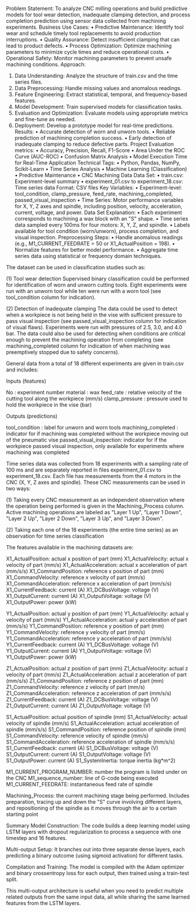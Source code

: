 Problem Statement:
To analyze CNC milling operations and build predictive models for tool wear detection,
inadequate clamping detection, and process completion prediction using sensor data collected from machining experiments.
Business Use Cases:
•	Predictive Maintenance: Identify tool wear and schedule timely tool replacements to avoid production interruptions.
•	Quality Assurance: Detect insufficient clamping that can lead to product defects.
•	Process Optimization: Optimize machining parameters to minimize cycle times and reduce operational costs.
•	Operational Safety: Monitor machining parameters to prevent unsafe machining conditions.
Approach:
1.	Data Understanding: Analyze the structure of train.csv and the time series files.
2.	Data Preprocessing: Handle missing values and anomalous readings.
3.	Feature Engineering: Extract statistical, temporal, and frequency-based features.
4.	Model Development: Train supervised models for classification tasks.
5.	Evaluation and Optimization: Evaluate models using appropriate metrics and fine-tune as needed.
6.	Deployment: Develop a prototype model for real-time predictions.
Results: 
•	Accurate detection of worn and unworn tools.
•	Reliable prediction of machining completion success.
•	Early detection of inadequate clamping to reduce defective parts.
Project Evaluation metrics:
•	Accuracy, Precision, Recall, F1-Score
•	Area Under the ROC Curve (AUC-ROC)
•	Confusion Matrix Analysis
•	Model Execution Time for Real-Time Application
Technical Tags:
•	Python, Pandas, NumPy, Scikit-Learn
•	Time Series Analysis
•	Machine Learning (Classification)
•	Predictive Maintenance
•	CNC Machining Data
Data Set:
•	train.csv: Experiment-level summary
•	experiment_01.csv to experiment_18.csv: Time series data
Format: CSV files
Key Variables:
•	Experiment-level: tool_condition, clamp_pressure, feed_rate, machining_completed, passed_visual_inspection
•	Time Series: Motor performance variables for X, Y, Z axes and spindle, including position, velocity, acceleration, current, voltage, and power.
Data Set Explanation:
•	Each experiment corresponds to machining a wax block with an "S" shape.
•	Time series data sampled every 100ms for four motors: X, Y, Z, and spindle.
•	Labels available for tool condition (worn/unworn), process completion, and visual inspection.
Preprocessing Steps:
•	Handle anomalous readings (e.g., M1_CURRENT_FEEDRATE = 50 or X1_ActualPosition = 198).
•	Normalize features for better model performance.
•	Aggregate time series data using statistical or frequency domain techniques.

The dataset can be used in classification studies such as:

(1) Tool wear detection
Supervised binary classification could be performed for identification of worn and unworn cutting tools. Eight experiments were run with an unworn tool while ten were run with a worn tool (see tool_condition column for indication).

(2) Detection of inadequate clamping
The data could be used to detect when a workpiece is not being held in the vise with sufficient pressure to pass visual inspection (see passed_visual_inspection column for indication of visual flaws). Experiments were run with pressures of 2.5, 3.0, and 4.0 bar. The data could also be used for detecting when conditions are critical enough to prevent the machining operation from completing (see machining_completed column for indication of when machining was preemptively stopped due to safety concerns).


General data from a total of 18 different experiments are given in train.csv and includes:

Inputs (features)

No : experiment number
material : wax
feed_rate : relative velocity of the cutting tool along the workpiece (mm/s)
clamp_pressure : pressure used to hold the workpiece in the vise (bar)

Outputs (predictions)

tool_condition : label for unworn and worn tools
machining_completed : indicator for if machining was completed without the workpiece moving out of the pneumatic vise
passed_visual_inspection: indicator for if the workpiece passed visual inspection, only available for experiments where machining was completed


Time series data was collected from 18 experiments with a sampling rate of 100 ms and are separately reported in files experiment_01.csv to experiment_18.csv. Each file has measurements from the 4 motors in the CNC (X, Y, Z axes and spindle). These CNC measurements can be used in two ways:

(1) Taking every CNC measurement as an independent observation where the operation being performed is given in the Machining_Process column. Active machining operations are labeled as "Layer 1 Up", "Layer 1 Down", "Layer 2 Up", "Layer 2 Down", "Layer 3 Up", and "Layer 3 Down". 

(2) Taking each one of the 18 experiments (the entire time series) as an observation for time series classification


The features available in the machining datasets are:

X1_ActualPosition: actual x position of part (mm)
X1_ActualVelocity: actual x velocity of part (mm/s)
X1_ActualAcceleration: actual x acceleration of part (mm/s/s)
X1_CommandPosition: reference x position of part (mm)
X1_CommandVelocity: reference x velocity of part (mm/s)
X1_CommandAcceleration: reference x acceleration of part (mm/s/s)
X1_CurrentFeedback: current (A)
X1_DCBusVoltage: voltage (V)
X1_OutputCurrent: current (A)
X1_OutputVoltage: voltage (V)
X1_OutputPower: power (kW)

Y1_ActualPosition: actual y position of part (mm)
Y1_ActualVelocity: actual y velocity of part (mm/s)
Y1_ActualAcceleration: actual y acceleration of part (mm/s/s)
Y1_CommandPosition: reference y position of part (mm)
Y1_CommandVelocity: reference y velocity of part (mm/s)
Y1_CommandAcceleration: reference y acceleration of part (mm/s/s)
Y1_CurrentFeedback: current (A)
Y1_DCBusVoltage: voltage (V)
Y1_OutputCurrent: current (A)
Y1_OutputVoltage: voltage (V)
Y1_OutputPower: power (kW)

Z1_ActualPosition: actual z position of part (mm)
Z1_ActualVelocity: actual z velocity of part (mm/s)
Z1_ActualAcceleration: actual z acceleration of part (mm/s/s)
Z1_CommandPosition: reference z position of part (mm)
Z1_CommandVelocity: reference z velocity of part (mm/s)
Z1_CommandAcceleration: reference z acceleration of part (mm/s/s)
Z1_CurrentFeedback: current (A)
Z1_DCBusVoltage: voltage (V)
Z1_OutputCurrent: current (A)
Z1_OutputVoltage: voltage (V)

S1_ActualPosition: actual position of spindle (mm)
S1_ActualVelocity: actual velocity of spindle (mm/s)
S1_ActualAcceleration: actual acceleration of spindle (mm/s/s)
S1_CommandPosition: reference position of spindle (mm)
S1_CommandVelocity: reference velocity of spindle (mm/s)
S1_CommandAcceleration: reference acceleration of spindle (mm/s/s)
S1_CurrentFeedback: current (A)
S1_DCBusVoltage: voltage (V)
S1_OutputCurrent: current (A)
S1_OutputVoltage: voltage (V)
S1_OutputPower: current (A)
S1_SystemInertia: torque inertia (kg*m^2)

M1_CURRENT_PROGRAM_NUMBER: number the program is listed under on the CNC
M1_sequence_number: line of G-code being executed
M1_CURRENT_FEEDRATE: instantaneous feed rate of spindle

Machining_Process: the current machining stage being performed. Includes preparation, tracing up  and down the "S" curve involving different layers, and repositioning of the spindle as it moves through the air to a certain starting point

Summary
Model Construction:
The code builds a deep learning model using LSTM layers with dropout regularization to process a sequence with one timestep and 16 features.

Multi-output Setup:
It branches out into three separate dense layers, each predicting a binary outcome (using sigmoid activation) for different tasks.

Compilation and Training:
The model is compiled with the Adam optimizer and binary crossentropy loss for each output, then trained using a train-test split.

This multi-output architecture is useful when you need to predict multiple related outputs from the same input data, all while sharing the same learned features from the LSTM layers.
